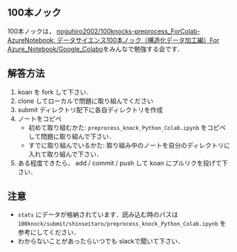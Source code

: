 ## 100本ノック

100本ノックは，
[noguhiro2002/100knocks-preprocess_ForColab-AzureNotebook: データサイエンス100本ノック（構造化データ加工編）For Azure_Notebook/Google_Colabo](https://github.com/noguhiro2002/100knocks-preprocess_ForColab-AzureNotebook)をみんなで勉強する会です．

## 解答方法

1. koan を fork して下さい．
1. clone してローカルで問題に取り組んでください
1. submit ディレクトリ配下に各自ディレクトリを作成
1. ノートをコピペ
    + 初めて取り組むかた: `preprocess_knock_Python_Colab.ipynb` をコピペして問題に取り組んで下さい．
    + すでに取り組んでいるかた: 取り組み中のノートを自分のディレクトリに入れて取り組んで下さい．
1. ある程度できたら， add / commit / push して koan にプルリクを投げて下さい．

## 注意
+ `stats` にデータが格納されています．読み込む時のパスは `100knock/submit/shinseitaro/preprocess_knock_Python_Colab.ipynb` を参考にしてください．
+ わからないことがあったらいつでも slackで聞いて下さい．
